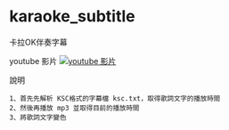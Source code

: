 karaoke_subtitle
================

卡拉OK伴奏字幕

youtube 影片
[![youtube 影片](http://img.youtube.com/vi/sb7fMGa9K2o/0.jpg)](http://www.youtube.com/watch?v=sb7fMGa9K2o)

說明

    1、首先先解析 KSC格式的字幕檔 ksc.txt，取得歌詞文字的播放時間
    2、然後再播放 mp3 並取得目前的播放時間
    3、將歌詞文字變色
